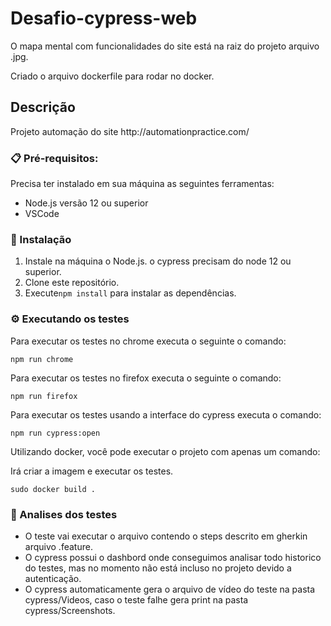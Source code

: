 # Desafio-cypress-web

<p align="left">O mapa mental com funcionalidades do site está na raiz do projeto arquivo .jpg.</p>
<p align="left">Criado o arquivo dockerfile para rodar no docker.</p>


## Descrição
<p align="left">Projeto automação do site http://automationpractice.com/</p>

### 📋 Pré-requisitos:
Precisa ter instalado em sua máquina as seguintes ferramentas:

  - Node.js versão 12 ou superior
  - VSCode


### 🔧 Instalação

 1. Instale na máquina o Node.js. o cypress precisam do node 12 ou superior.
 2. Clone este repositório.
 3. Execute`npm install` para instalar as dependências.
 
### ⚙️ Executando os testes
Para executar os testes no chrome executa o seguinte o comando:
```
npm run chrome
```
Para executar os testes no firefox executa o seguinte o comando:
```
npm run firefox
```
Para executar os testes usando a interface do cypress executa o comando:
```
npm run cypress:open
```
Utilizando docker, você pode executar o projeto com apenas um comando:
<p align="left">Irá criar a imagem e executar os testes.</p>

```
sudo docker build .
```


### 🔩 Analises dos testes

- O teste vai executar  o arquivo contendo o steps descrito em gherkin arquivo .feature.
- O cypress possui o dashbord onde conseguimos analisar todo historico do testes, mas no momento não está incluso no projeto devido a autenticação.
- O cypress automaticamente gera o arquivo de vídeo do teste na pasta cypress/Videos, caso o teste falhe gera print na pasta cypress/Screenshots.

